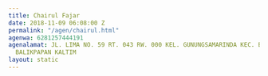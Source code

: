 ```yaml
---
title: Chairul Fajar
date: 2018-11-09 06:08:00 Z
permalink: "/agen/chairul.html"
agenwa: 6281257444191
agenalamat: JL. LIMA NO. 59 RT. 043 RW. 000 KEL. GUNUNGSAMARINDA KEC. BALIKPAPAN UTARA
  BALIKPAPAN KALTIM
layout: static
---
```


